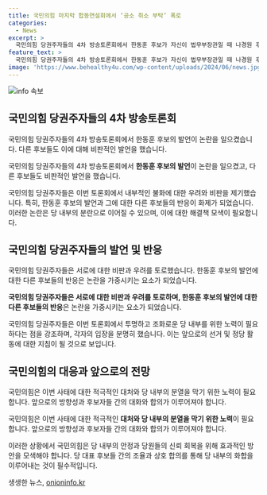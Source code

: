 ```yaml
---
title: 국민의힘 마지막 합동연설회에서 ‘공소 취소 부탁’ 폭로
categories:
  - News
excerpt: >
  국민의힘 당권주자들의 4차 방송토론회에서 한동훈 후보가 자신이 법무부장관일 때 나경원 후보가 패스트트랙 공소 취소를 부탁했다고 폭로하며 논란을 빚었다. 나경원 후보를 향한 발언으로 내부 갈등이 공개되며 다른 후보들도 비판을 일제히 쏟아냈고, 국민의힘은 폭력 행위를 한 유튜버들에 대해 경찰에 수사를 요청했다. 전당대회에서 당과 민심의 최종 결정이 내려질 예정이다.
feature_text: >
  국민의힘 당권주자들의 4차 방송토론회에서 한동훈 후보가 자신이 법무부장관일 때 나경원 후보가 패스트트랙 공소 취소를 부탁했다고 폭로하며 논란을 빚었다. 나경원 후보를 향한 발언으로 내부 갈등이 공개되며 다른 후보들도 비판을 일제히 쏟아냈고, 국민의힘은 폭력 행위를 한 유튜버들에 대해 경찰에 수사를 요청했다. 전당대회에서 당과 민심의 최종 결정이 내려질 예정이다.
image: 'https://www.behealthy4u.com/wp-content/uploads/2024/06/news.jpg'
---
```


<p><img src="https://www.behealthy4u.com/wp-content/uploads/2024/06/news.jpg" alt="info 속보" /></p>

<h2 data-ke-size="size26">국민의힘 당권주자들의 4차 방송토론회</h2>

<p>국민의힘 당권주자들의 4차 방송토론회에서 한동훈 후보의 발언이 논란을 일으켰습니다. 다른 후보들도 이에 대해 비판적인 발언을 했습니다.</p>

<p data-ke-size="size16">국민의힘 당권주자들의 4차 방송토론회에서 <b>한동훈 후보의 발언</b>이 논란을 일으켰고, 다른 후보들도 비판적인 발언을 했습니다.</p>

<p>국민의힘 당권주자들은 이번 토론회에서 내부적인 불화에 대한 우려와 비판을 제기했습니다. 특히, 한동훈 후보의 발언과 그에 대한 다른 후보들의 반응이 화제가 되었습니다. 이러한 논란은 당 내부의 분란으로 이어질 수 있으며, 이에 대한 해결책 모색이 필요합니다.</p>

<h2 data-ke-size="size26">국민의힘 당권주자들의 발언 및 반응</h2>

<p>국민의힘 당권주자들은 서로에 대한 비판과 우려를 토로했습니다. 한동훈 후보의 발언에 대한 다른 후보들의 반응은 논란을 가중시키는 요소가 되었습니다.</p>

<p data-ke-size="size16"><b>국민의힘 당권주자들은 서로에 대한 비판과 우려를 토로하며, 한동훈 후보의 발언에 대한 다른 후보들의 반응</b>은 논란을 가중시키는 요소가 되었습니다.</p>

<p>국민의힘 당권주자들은 이번 토론회에서 투명하고 조화로운 당 내부를 위한 노력이 필요하다는 점을 강조하며, 각자의 입장을 분명히 했습니다. 이는 앞으로의 선거 및 정당 활동에 대한 지침이 될 것으로 보입니다.</p>

<h2 data-ke-size="size26">국민의힘의 대응과 앞으로의 전망</h2>

<p>국민의힘은 이번 사태에 대한 적극적인 대처와 당 내부의 분열을 막기 위한 노력이 필요합니다. 앞으로의 방향성과 후보자들 간의 대화와 합의가 이루어져야 합니다.</p>

<p data-ke-size="size16">국민의힘은 이번 사태에 대한 적극적인 <b>대처와 당 내부의 분열을 막기 위한 노력</b>이 필요합니다. 앞으로의 방향성과 후보자들 간의 대화와 합의가 이루어져야 합니다.</p>

<p>이러한 상황에서 국민의힘은 당 내부의 안정과 당원들의 신뢰 회복을 위해 효과적인 방안을 모색해야 합니다. 당 대표 후보들 간의 조율과 상호 합의를 통해 당 내부의 화합을 이루어내는 것이 필수적입니다.</p>
생생한 뉴스, <a href="https://onioninfo.kr" rel="dofollow">onioninfo.kr</a>


